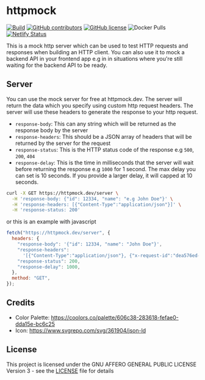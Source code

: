 # httpmock

[![Build](https://github.com/NdoleStudio/httpmock/actions/workflows/ci.yml/badge.svg)](https://github.com/NdoleStudio/httpmock/actions/workflows/ci.yml)
[![GitHub contributors](https://img.shields.io/github/contributors/NdoleStudio/httpmock)](https://github.com/NdoleStudio/httpmock/graphs/contributors)
[![GitHub license](https://img.shields.io/github/license/NdoleStudio/httpmock?color=brightgreen)](https://github.com/NdoleStudio/httpmock/blob/master/LICENSE)
![Docker Pulls](https://img.shields.io/docker/pulls/ndolestudio/httpmock)
[![Netlify Status](https://api.netlify.com/api/v1/badges/6a751c80-ac38-4fa0-a470-3d2a69f98dfc/deploy-status)](https://app.netlify.com/sites/httpmock/deploys)

This is a mock http server which can be used to test HTTP requests and responses when building an HTTP client.
You can also use it to mock a backend API in your frontend app e.g in in situations where you're still waiting for the
backend API to be ready.

## Server

You can use the mock server for free at httpmock.dev. The server will return the data which you specify using custom http request headers.
The server will use these headers to generate the response to your http request.

- `response-body`: This can any string which will be returned as the response body by the server
- `response-headers`: This should be a JSON array of headers that will be returned by the server for the request
- `response-status`: This is the HTTP status code of the response e.g `500`, `200`, `404`
- `response-delay`: This is the time in milliseconds that the server will wait before returning the response e.g `1000` for 1 second. The max delay you can set is 10 seconds. If you provide a larger delay, it will capped at 10 seconds.

```bash
curl -X GET https://httpmock.dev/server \
  -H 'response-body: {"id": 12334, "name": "e.g John Doe"}' \
  -H 'response-headers: [{"Content-Type":"application/json"}]' \
  -H 'response-status: 200'
```

or this is an example with javascript

```js
fetch("https://httpmock.dev/server", {
  headers: {
    "response-body": '{"id": 12334, "name": "John Doe"}',
    "response-headers":
      '[{"Content-Type":"application/json"}, {"x-request-id":"dea576ed-ba18-4dd3-baa7-7c865c14b444"}]',
    "response-status": 200,
    "response-delay": 1000,
  },
  method: "GET",
});
```

## Credits

- Color Palette: https://coolors.co/palette/606c38-283618-fefae0-dda15e-bc6c25
- Icon: https://www.svgrepo.com/svg/361904/json-ld

## License

This project is licensed under the GNU AFFERO GENERAL PUBLIC LICENSE Version 3 - see the [LICENSE](LICENSE) file for details
